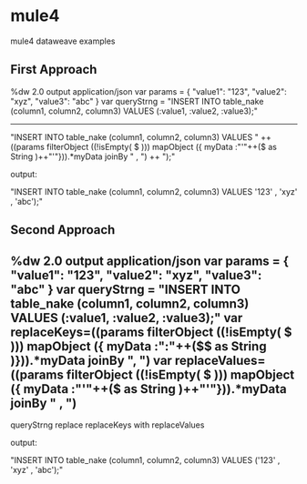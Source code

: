 # mule4
mule4 dataweave examples


First Approach
----------------------
%dw 2.0
output application/json
var params = {
    "value1": "123",
    "value2": "xyz",
    "value3": "abc"
}
var queryStrng = "INSERT INTO table_nake (column1, column2, column3) VALUES (:value1, :value2, :value3);"

---
 "INSERT INTO table_nake (column1, column2, column3) VALUES " ++ ((params filterObject ((!isEmpty( $ ))) mapObject ({ myData :"'"++($ as String )++"'"})).*myData joinBy " , ") ++ ");"




output:

"INSERT INTO table_nake (column1, column2, column3) VALUES '123' , 'xyz' , 'abc');"



Second Approach
----------------------

%dw 2.0
output application/json
var params = {
    "value1": "123",
    "value2": "xyz",
    "value3": "abc"
}
var queryStrng = "INSERT INTO table_nake (column1, column2, column3) VALUES (:value1, :value2, :value3);"
var replaceKeys=((params filterObject ((!isEmpty( $ ))) mapObject ({ myData :":"++($$ as String )})).*myData joinBy ", ")
var replaceValues=((params filterObject ((!isEmpty( $ ))) mapObject ({ myData :"'"++($ as String )++"'"})).*myData joinBy " , ")
---
  
queryStrng replace replaceKeys with replaceValues



output:

"INSERT INTO table_nake (column1, column2, column3) VALUES ('123' , 'xyz' , 'abc');"


